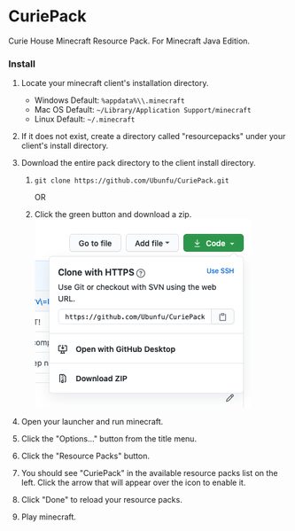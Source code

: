 # CuriePack
Curie House Minecraft Resource Pack.  For Minecraft Java Edition.

### Install
1) Locate your minecraft client's installation directory.
      * Windows Default: `%appdata%\\.minecraft`
      * Mac OS Default: `~/Library/Application Support/minecraft`
      * Linux Default: `~/.minecraft`
  
2) If it does not exist, create a directory called "resourcepacks" under your client's install directory. 
   
3) Download the entire pack directory to the client install directory.
   1) `git clone https://github.com/Ubunfu/CuriePack.git`
   
      OR
   2) Click the green button and download a zip.
      ![img](./img/zip.PNG)
      
6) Open your launcher and run minecraft.

7) Click the "Options..." button from the title menu.

8) Click the "Resource Packs" button.

9)  You should see "CuriePack" in the available resource packs list on the left. Click the arrow that will appear over the icon to enable it.

10) Click "Done" to reload your resource packs.

11) Play minecraft.